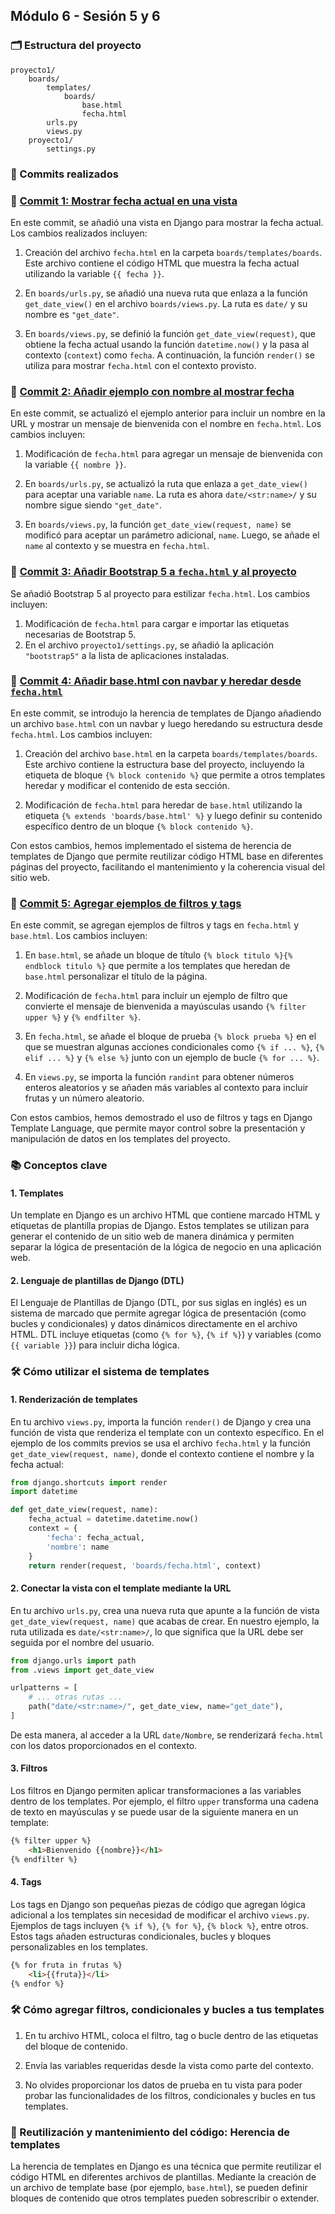 ## Módulo 6 - Sesión 5 y 6

### 🗂️ Estructura del proyecto
```
proyecto1/
    boards/
        templates/
            boards/
                base.html
                fecha.html
        urls.py
        views.py
    proyecto1/
        settings.py
```

### 📝 Commits realizados

### 📝 [Commit 1: Mostrar fecha actual en una vista](https://github.com/zubus/TD-Django-0027/commit/8c487c0ec4797abacb45faf3e9a696ae02902a74)

En este commit, se añadió una vista en Django para mostrar la fecha actual. Los cambios realizados incluyen:

1. Creación del archivo `fecha.html` en la carpeta `boards/templates/boards`. Este archivo contiene el código HTML que muestra la fecha actual utilizando la variable `{{ fecha }}`.

2. En `boards/urls.py`, se añadió una nueva ruta que enlaza a la función `get_date_view()` en el archivo `boards/views.py`. La ruta es `date/` y su nombre es `"get_date"`.

3. En `boards/views.py`, se definió la función `get_date_view(request)`, que obtiene la fecha actual usando la función `datetime.now()` y la pasa al contexto (`context`) como `fecha`. A continuación, la función `render()` se utiliza para mostrar `fecha.html` con el contexto provisto.

### 📝 [Commit 2: Añadir ejemplo con nombre al mostrar fecha](https://github.com/zubus/TD-Django-0027/commit/16bb68d046b0216cdc944beeacf09022260cbdf9)

En este commit, se actualizó el ejemplo anterior para incluir un nombre en la URL y mostrar un mensaje de bienvenida con el nombre en `fecha.html`. Los cambios incluyen:

1. Modificación de `fecha.html` para agregar un mensaje de bienvenida con la variable `{{ nombre }}`.

2. En `boards/urls.py`, se actualizó la ruta que enlaza a `get_date_view()` para aceptar una variable `name`. La ruta es ahora `date/<str:name>/` y su nombre sigue siendo `"get_date"`.

3. En `boards/views.py`, la función `get_date_view(request, name)` se modificó para aceptar un parámetro adicional, `name`. Luego, se añade el `name` al contexto y se muestra en `fecha.html`.

### 📝 [Commit 3: Añadir Bootstrap 5 a `fecha.html` y al proyecto](https://github.com/zubus/TD-Django-0027/commit/f3f3854b29ff9735e78bb759ad5909e7cc4f5eee)

Se añadió Bootstrap 5 al proyecto para estilizar `fecha.html`. Los cambios incluyen:

1. Modificación de `fecha.html` para cargar e importar las etiquetas necesarias de Bootstrap 5.
2. En el archivo `proyecto1/settings.py`, se añadió la aplicación `"bootstrap5"` a la lista de aplicaciones instaladas.

### 📝 [Commit 4: Añadir base.html con navbar y heredar desde `fecha.html`](https://github.com/zubus/TD-Django-0027/commit/e7b910c6de5e4c40badc5a36cae77a4a6ed8b2ca)

En este commit, se introdujo la herencia de templates de Django añadiendo un archivo `base.html` con un navbar y luego heredando su estructura desde `fecha.html`. Los cambios incluyen:

1. Creación del archivo `base.html` en la carpeta `boards/templates/boards`. Este archivo contiene la estructura base del proyecto, incluyendo la etiqueta de bloque `{% block contenido %}` que permite a otros templates heredar y modificar el contenido de esta sección.

2. Modificación de `fecha.html` para heredar de `base.html` utilizando la etiqueta `{% extends 'boards/base.html' %}` y luego definir su contenido específico dentro de un bloque `{% block contenido %}`.

Con estos cambios, hemos implementado el sistema de herencia de templates de Django que permite reutilizar código HTML base en diferentes páginas del proyecto, facilitando el mantenimiento y la coherencia visual del sitio web.

### 📝 [Commit 5: Agregar ejemplos de filtros y tags](https://github.com/zubus/TD-Django-0027/commit/ee78ebe49b6b4fac504387a93e0267a24c0d0c8f)

En este commit, se agregan ejemplos de filtros y tags en `fecha.html` y `base.html`. Los cambios incluyen:

1. En `base.html`, se añade un bloque de título `{% block titulo %}{% endblock titulo %}` que permite a los templates que heredan de `base.html` personalizar el título de la página.
   
2. Modificación de `fecha.html` para incluir un ejemplo de filtro que convierte el mensaje de bienvenida a mayúsculas usando `{% filter upper %}` y `{% endfilter %}`.

3. En `fecha.html`, se añade el bloque de prueba `{% block prueba %}` en el que se muestran algunas acciones condicionales como `{% if ... %}`, `{% elif ... %}` y `{% else %}` junto con un ejemplo de bucle `{% for ... %}`.

4. En `views.py`, se importa la función `randint` para obtener números enteros aleatorios y se añaden más variables al contexto para incluir frutas y un número aleatorio.

Con estos cambios, hemos demostrado el uso de filtros y tags en Django Template Language, que permite mayor control sobre la presentación y manipulación de datos en los templates del proyecto.

### 📚 Conceptos clave

#### 1. Templates

Un template en Django es un archivo HTML que contiene marcado HTML y etiquetas de plantilla propias de Django. Estos templates se utilizan para generar el contenido de un sitio web de manera dinámica y permiten separar la lógica de presentación de la lógica de negocio en una aplicación web.

#### 2. Lenguaje de plantillas de Django (DTL)

El Lenguaje de Plantillas de Django (DTL, por sus siglas en inglés) es un sistema de marcado que permite agregar lógica de presentación (como bucles y condicionales) y datos dinámicos directamente en el archivo HTML. DTL incluye etiquetas (como `{% for %}`, `{% if %}`) y variables (como `{{ variable }}`) para incluir dicha lógica.

### 🛠️ Cómo utilizar el sistema de templates

#### 1. Renderización de templates

En tu archivo `views.py`, importa la función `render()` de Django y crea una función de vista que renderiza el template con un contexto específico. En el ejemplo de los commits previos se usa el archivo `fecha.html` y la función `get_date_view(request, name)`, donde el contexto contiene el nombre y la fecha actual:

```python
from django.shortcuts import render
import datetime

def get_date_view(request, name):
    fecha_actual = datetime.datetime.now()
    context = {
        'fecha': fecha_actual,
        'nombre': name
    }
    return render(request, 'boards/fecha.html', context)
```

#### 2. Conectar la vista con el template mediante la URL

En tu archivo `urls.py`, crea una nueva ruta que apunte a la función de vista `get_date_view(request, name)` que acabas de crear. En nuestro ejemplo, la ruta utilizada es `date/<str:name>/`, lo que significa que la URL debe ser seguida por el nombre del usuario. 

```python
from django.urls import path
from .views import get_date_view

urlpatterns = [
    # ... otras rutas ...
    path("date/<str:name>/", get_date_view, name="get_date"),
]
```

De esta manera, al acceder a la URL `date/Nombre`, se renderizará `fecha.html` con los datos proporcionados en el contexto.

#### 3. Filtros

Los filtros en Django permiten aplicar transformaciones a las variables dentro de los templates. Por ejemplo, el filtro `upper` transforma una cadena de texto en mayúsculas y se puede usar de la siguiente manera en un template:

```html
{% filter upper %}
    <h1>Bienvenido {{nombre}}</h1>
{% endfilter %}
```

#### 4. Tags

Los tags en Django son pequeñas piezas de código que agregan lógica adicional a los templates sin necesidad de modificar el archivo `views.py`. Ejemplos de tags incluyen `{% if %}`, `{% for %}`, `{% block %}`, entre otros. Estos tags añaden estructuras condicionales, bucles y bloques personalizables en los templates.

```html
{% for fruta in frutas %}
    <li>{{fruta}}</li>
{% endfor %}
```

### 🛠️ Cómo agregar filtros, condicionales y bucles a tus templates

1. En tu archivo HTML, coloca el filtro, tag o bucle dentro de las etiquetas del bloque de contenido.

2. Envía las variables requeridas desde la vista como parte del contexto.

3. No olvides proporcionar los datos de prueba en tu vista para poder probar las funcionalidades de los filtros, condicionales y bucles en tus templates.

### 🔄 Reutilización y mantenimiento del código: Herencia de templates

La herencia de templates en Django es una técnica que permite reutilizar el código HTML en diferentes archivos de plantillas. Mediante la creación de un archivo de template base (por ejemplo, `base.html`), se pueden definir bloques de contenido que otros templates pueden sobrescribir o extender.
